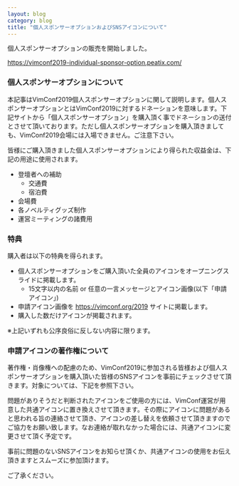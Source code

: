 ```yaml
---
layout: blog
category: blog
title: "個人スポンサーオプションおよびSNSアイコンについて"
---
```


個人スポンサーオプションの販売を開始しました。

<https://vimconf2019-individual-sponsor-option.peatix.com/>


### 個人スポンサーオプションについて

本記事はVimConf2019個人スポンサーオプションに関して説明します。個人スポンサーオプションとはVimConf2019に対するドネーションを意味します。下記サイトから「個人スポンサーオプション」を購入頂く事でドネーションの送付とさせて頂いております。ただし個人スポンサーオプションを購入頂きましても、VimConf2019会場には入場できません。ご注意下さい。

皆様にご購入頂きました個人スポンサーオプションにより得られた収益金は、下記の用途に使用されます。

- 登壇者への補助
    - 交通費
    - 宿泊費
- 会場費
- 各ノベルティグッズ制作
- 運営ミーティングの諸費用

### 特典

購入者は以下の特典を得られます。

- 個人スポンサーオプションをご購入頂いた全員のアイコンをオープニングスライドに掲載します。
    - 15文字以内の名前 or 任意の一言メッセージとアイコン画像(以下「申請アイコン」)
- 申請アイコン画像を https://vimconf.org/2019 サイトに掲載します。
- 購入した数だけアイコンが掲載されます。

※上記いずれも公序良俗に反しない内容に限ります。

### 申請アイコンの著作権について

著作権・肖像権への配慮のため、VimConf2019に参加される皆様および個人スポンサーオプションを購入頂いた皆様のSNSアイコンを事前にチェックさせて頂きます。対象については、下記を参照下さい。

問題がありそうだと判断されたアイコンをご使用の方には、VimConf運営が用意した共通アイコンに置き換えさせて頂きます。その際にアイコンに問題があると思われる旨の連絡させて頂き、アイコンの差し替えを依頼させて頂きますのでご協力をお願い致します。なお連絡が取れなかった場合には、共通アイコンに変更させて頂く予定です。

事前に問題のないSNSアイコンをお知らせ頂くか、共通アイコンの使用をお伝え頂きますとスムーズに参加頂けます。

ご了承ください。
